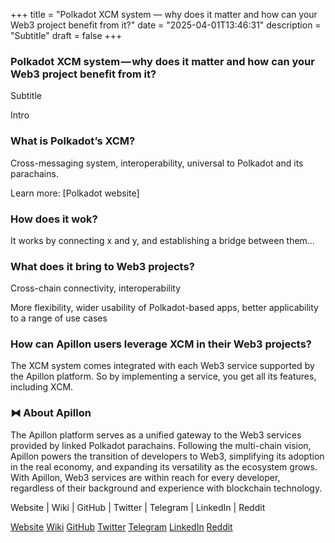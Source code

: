 +++
title = "Polkadot XCM system — why does it matter and how can your Web3 project benefit from it?"
date = "2025-04-01T13:46:31"
description = "Subtitle"
draft = false
+++

### Polkadot XCM system — why does it matter and how can your Web3 project benefit from it?


Subtitle


Intro


### What is Polkadot’s XCM?


Cross-messaging system, interoperability, universal to Polkadot and its parachains.


Learn more: [Polkadot website]


### How does it wok?


It works by connecting x and y, and establishing a bridge between them…


### What does it bring to Web3 projects?


Cross-chain connectivity, interoperability


More flexibility, wider usability of Polkadot-based apps, better applicability to a range of use cases


### How can Apillon users leverage XCM in their Web3 projects?


The XCM system comes integrated with each Web3 service supported by the Apillon platform. So by implementing a service, you get all its features, including XCM.


### ⧓ About Apillon


The Apillon platform serves as a unified gateway to the Web3 services provided by linked Polkadot parachains. Following the multi-chain vision, Apillon powers the transition of developers to Web3, simplifying its adoption in the real economy, and expanding its versatility as the ecosystem grows. With Apillon, Web3 services are within reach for every developer, regardless of their background and experience with blockchain technology.


Website | Wiki | GitHub | Twitter | Telegram | LinkedIn | Reddit

[Website](https://apillon.io/)
[Wiki](https://wiki.apillon.io/)
[GitHub](https://github.com/Apillon-web3)
[Twitter](https://twitter.com/apillon)
[Telegram](https://t.me/Apillon)
[LinkedIn](https://www.linkedin.com/company/apillon/)
[Reddit](https://www.reddit.com/r/apillon/)